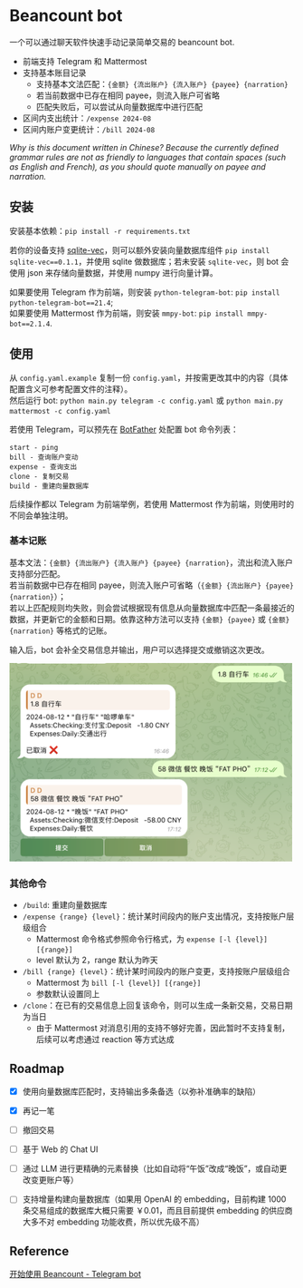 # Beancount bot
一个可以通过聊天软件快速手动记录简单交易的 beancount bot.

* 前端支持 Telegram 和 Mattermost
* 支持基本账目记录
    * 支持基本文法匹配：`{金额} {流出账户} {流入账户} {payee} {narration}`
    * 若当前数据中已存在相同 payee，则流入账户可省略
    * 匹配失败后，可以尝试从向量数据库中进行匹配
* 区间内支出统计：`/expense 2024-08`
* 区间内账户变更统计：`/bill 2024-08`

_Why is this document written in Chinese? Because the currently defined grammar rules are not as friendly to languages that contain spaces (such as English and French), as you should quote manually on payee and narration._

## 安装
安装基本依赖：`pip install -r requirements.txt`

若你的设备支持 [sqlite-vec](https://github.com/asg017/sqlite-vec)，则可以额外安装向量数据库组件 `pip install sqlite-vec==0.1.1`，并使用 sqlite 做数据库；若未安装 `sqlite-vec`，则 bot 会使用 json 来存储向量数据，并使用 numpy 进行向量计算。

如果要使用 Telegram 作为前端，则安装 `python-telegram-bot`: `pip install python-telegram-bot==21.4`;  
如果要使用 Mattermost 作为前端，则安装 `mmpy-bot`: `pip install mmpy-bot==2.1.4`.

## 使用
从 `config.yaml.example` 复制一份 `config.yaml`，并按需更改其中的内容（具体配置含义可参考配置文件的注释）。  
然后运行 bot: `python main.py telegram -c config.yaml` 或 `python main.py mattermost -c config.yaml`

若使用 Telegram，可以预先在 [BotFather](https://telegram.me/BotFather) 处配置 bot 命令列表：

```
start - ping
bill - 查询账户变动
expense - 查询支出
clone - 复制交易
build - 重建向量数据库
```

后续操作都以 Telegram 为前端举例，若使用 Mattermost 作为前端，则使用时的不同会单独注明。

### 基本记账
基本文法：`{金额} {流出账户} {流入账户} {payee} {narration}`，流出和流入账户支持部分匹配。  
若当前数据中已存在相同 payee，则流入账户可省略（`{金额} {流出账户} {payee} {narration}`）；  
若以上匹配规则均失败，则会尝试根据现有信息从向量数据库中匹配一条最接近的数据，并更新它的金额和日期。依靠这种方法可以支持 `{金额} {payee}` 或 `{金额} {narration}` 等格式的记账。

输入后，bot 会补全交易信息并输出，用户可以选择提交或撤销这次更改。

<img src="example/basic_record.png" alt="基本记账示例" width="500" height="350">

### 其他命令
* `/build`: 重建向量数据库
* `/expense {range} {level}`：统计某时间段内的账户支出情况，支持按账户层级组合
    * Mattermost 命令格式参照命令行格式，为 `expense [-l {level}] [{range}]`
    * level 默认为 2，range 默认为昨天
* `/bill {range} {level}`：统计某时间段内的账户变更，支持按账户层级组合
    * Mattermost 为 `bill [-l {level}] [{range}]`
    * 参数默认设置同上
* `/clone`：在已有的交易信息上回复该命令，则可以生成一条新交易，交易日期为当日
    * 由于 Mattermost 对消息引用的支持不够好完善，因此暂时不支持复制，后续可以考虑通过 reaction 等方式达成

## Roadmap
- [x] 使用向量数据库匹配时，支持输出多条备选（以弥补准确率的缺陷）
- [x] 再记一笔
- [ ] 撤回交易
- [ ] 基于 Web 的 Chat UI
- [ ] 通过 LLM 进行更精确的元素替换（比如自动将“午饭”改成“晚饭”，或自动更改变更账户等）
- [ ] 支持增量构建向量数据库（如果用 OpenAI 的 embedding，目前构建 1000 条交易组成的数据库大概只需要 ￥0.01，而且目前提供 embedding 的供应商大多不对 embedding 功能收费，所以优先级不高）


## Reference
[开始使用 Beancount - Telegram bot](https://blog.stdioa.com/2020/09/using-beancount/#telegram-bot)
